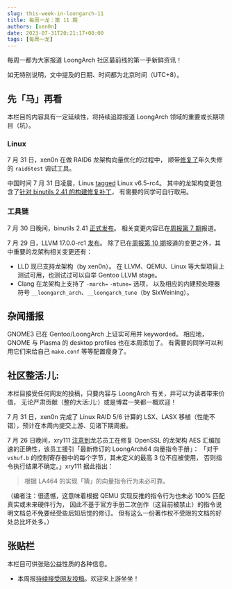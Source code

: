 ```yaml
---
slug: this-week-in-loongarch-11
title: 每周一龙：第 11 期
authors: [xen0n]
date: 2023-07-31T20:21:17+08:00
tags: [每周一龙]
---
```


每周一都为大家报道 LoongArch 社区最前线的第一手新鲜资讯！

<!-- truncate -->

如无特别说明，文中提及的日期、时间都为北京时间（UTC+8）。

## 先「马」再看

本栏目的内容具有一定延续性，将持续追踪报道 LoongArch 领域的重要或长期项目（坑）。

### Linux

7 月 31 日，xen0n 在做 RAID6 龙架构向量优化的过程中，
顺带[修复了](https://lore.kernel.org/linux-raid/20230731104911.411964-1-kernel@xen0n.name/)年久失修的 `raid6test` 调试工具。

中国时间 7 月 31 日凌晨，Linus [tagged](https://lore.kernel.org/lkml/CAHk-=wik9NO9Un-OU0rVeo1+dp=6vj=s=K0T=uBVEa+Aqkj66w@mail.gmail.com/) Linux v6.5-rc4。
其中的龙架构变更包含了[针对 binutils 2.41 的构建修复补丁](https://github.com/torvalds/linux/commit/03c53eb90c0c61885b2175adf8675fb56df7f8db)，
有需要的同学可自行取用。

### 工具链

7 月 30 日晚间，binutils 2.41 [正式发布](https://sourceware.org/pipermail/binutils/2023-July/128719.html)。
相关变更内容已在[周报第 7 期](./2023-07-03-this-week-in-loongarch-7.md)报道。

7 月 29 日，LLVM 17.0.0-rc1 [发布](https://discourse.llvm.org/t/llvm-17-0-0-rc1-tagged/72404)。
除了已在[周报第 10 期](./2023-07-24-this-week-in-loongarch-10.md)报道的变更之外，其中重要的龙架构相关变更还有：

* LLD 现已支持龙架构（by xen0n）。
  在 LLVM、QEMU、Linux 等大型项目上测试可用，也测试过可以自举 Gentoo LLVM stage。
* Clang 在龙架构上支持了 `-march=` `-mtune=` 选项，
  以及相应的内建预处理器符号 `__loongarch_arch`、`__loongarch_tune`（by SixWeining）。

## 杂闻播报

GNOME3 已在 Gentoo/LoongArch 上证实可用并 keyworded。
相应地，GNOME 与 Plasma 的 desktop profiles 也在本周添加了。
有需要的同学可以利用它们来给自己 `make.conf` 等等配置瘦身了。

## 社区整活:儿:

本栏目接受任何网友的投稿，只要内容与 LoongArch 有关，并可以为读者带来价值，
无论严肃贡献（整的大活:儿:）或是博君一笑都一概欢迎！

7 月 31 日，xen0n 完成了 Linux RAID 5/6 计算的 LSX、LASX 移植（性能不错），预计在本周内提交上游、见诸下期周报。

7 月 26 日晚间，xry111 [注意到](https://github.com/openssl/openssl/pull/21530)龙芯员工在修复
OpenSSL 的龙架构 AES 汇编加速的正确性，该员工援引「最新修订的 LoongArch64 向量指令手册」：
「对于 `vshuf.b` 的控制寄存器中的每个字节，其未定义的最高 3 位不应被使用，
否则指令执行结果不确定。」xry111 据此指出：

> 根据 LA464 的实现「猜」的向量指令行为未必可靠。

（编者注：很遗憾，这意味着根据 QEMU 实现反推的指令行为也未必 100% 匹配真实或未来硬件行为，
因此不基于官方手册二次创作（这目前被禁止）的指令说明文档总不免要经受些后知后觉的修订。
但有这么一份著作权不受限的文档的好处总比坏处多。）

## 张贴栏

本栏目可供张贴公益性质的各种信息。

* 本周报[持续接受网友投稿][call-for-submissions]。欢迎来上游坐坐！

[call-for-submissions]: https://github.com/loongson-community/areweloongyet/issues/16

